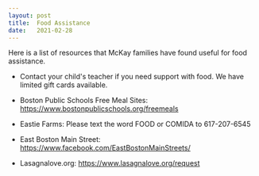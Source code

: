 ```yaml
---
layout: post
title:  Food Assistance
date:   2021-02-28
---
```

Here is a list of resources that McKay families have found useful for food assistance.

- Contact your child's teacher if you need support with food. We have limited gift cards available.

- Boston Public Schools Free Meal Sites: https://www.bostonpublicschools.org/freemeals

- Eastie Farms: Please text the word FOOD or COMIDA to 617-207-6545

- East Boston Main Street: https://www.facebook.com/EastBostonMainStreets/

- Lasagnalove.org: https://www.lasagnalove.org/request

